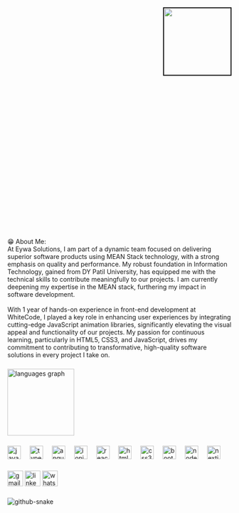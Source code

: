<div style="width:100%;height:0;padding-bottom:100%;position:relative;">
  <img align="right" border="2" src="https://media4.giphy.com/media/v1.Y2lkPTc5MGI3NjExY3BpNmoweHBjNnFzMzF3dXJsa2NpcHBiNmpxYnV6cmdkenEwMzN4byZlcD12MV9pbnRlcm5hbF9naWZfYnlfaWQmY3Q9Zw/78XCFBGOlS6keY1Bil/giphy.webp" height="150"/>
</div>
<p align="left">😁 About Me:<br>At Eywa Solutions, I am part of a dynamic team focused on delivering superior software products using MEAN Stack technology, with a strong emphasis on quality and performance. My robust foundation in Information Technology, gained from DY Patil University, has equipped me with the technical skills to contribute meaningfully to our projects. I am currently deepening my expertise in the MEAN stack, furthering my impact in software development.<br><br>With 1 year of hands-on experience in front-end development at WhiteCode, I played a key role in enhancing user experiences by integrating cutting-edge JavaScript animation libraries, significantly elevating the visual appeal and functionality of our projects. My passion for continuous learning, particularly in HTML5, CSS3, and JavaScript, drives my commitment to contributing to transformative, high-quality software solutions in every project I take on.</p>

###

<div align="left">
  <img src="https://github-readme-stats.vercel.app/api/top-langs?username=piyushsupekar&locale=en&hide_title=false&layout=compact&card_width=320&langs_count=5&theme=dracula&hide_border=false" height="150" alt="languages graph"  />
</div>

###


###

<div align="left">
  <a href="https://www.w3schools.com/js/"><img src="https://cdn.jsdelivr.net/gh/devicons/devicon/icons/javascript/javascript-original.svg" height="30" alt="javascript logo"  target="_blank"  /></a>
  <img width="12" />
  <a href="https://www.typescriptlang.org/"><img src="https://cdn.jsdelivr.net/gh/devicons/devicon/icons/typescript/typescript-original.svg" height="30" alt="typescript logo"  target="_blank"  /></a>
  <img width="12" />
  <a href="https://angular.dev/"><img src="https://cdn.jsdelivr.net/gh/devicons/devicon/icons/angularjs/angularjs-original.svg" height="30" alt="angularjs logo"  target="_blank"  /></a>
  <img width="12" />
  <a href="https://ionicframework.com/"><img src="https://cdn.jsdelivr.net/gh/devicons/devicon/icons/ionic/ionic-original.svg" height="30" alt="ionic logo"  target="_blank"  /></a>
  <img width="12" />
  <a href="https://react.dev/"><img src="https://cdn.jsdelivr.net/gh/devicons/devicon/icons/react/react-original.svg" height="30" alt="react logo"  target="_blank"  /></a>
  <img width="12" />
  <a href="https://www.w3schools.com/Html/"><img src="https://cdn.jsdelivr.net/gh/devicons/devicon/icons/html5/html5-original.svg" height="30" alt="html5 logo"  target="_blank"  /></a>
  <img width="12" />
  <a href="https://www.w3schools.com/css/"><img src="https://cdn.jsdelivr.net/gh/devicons/devicon/icons/css3/css3-original.svg" height="30" alt="css3 logo"  target="_blank"  /></a>
  <img width="12" />
  <a href="https://getbootstrap.com/"><img src="https://cdn.jsdelivr.net/gh/devicons/devicon/icons/bootstrap/bootstrap-original.svg" height="30" alt="bootstrap logo"  target="_blank"  /></a>
  <img width="12" />
  <a href="https://nodejs.org/en"><img src="https://cdn.jsdelivr.net/gh/devicons/devicon/icons/nodejs/nodejs-original.svg" height="30" alt="nodejs logo"  target="_blank"  /></a>
  <img width="12" />
  <a href="https://nextjs.org/"><img src="https://cdn.jsdelivr.net/gh/devicons/devicon/icons/nextjs/nextjs-original.svg" height="30" alt="nextjs logo"  target="_blank"  /></a>
</div>

###

<div align="left">
  <a href="mailto:piyushsupekar48@gmail.com"><img src="https://img.shields.io/static/v1?message=Gmail&logo=gmail&label=&color=D14836&logoColor=white&labelColor=&style=for-the-badge" height="35" alt="gmail logo"  /></a>
  <img src="https://img.shields.io/static/v1?message=LinkedIn&logo=linkedin&label=&color=0077B5&logoColor=white&labelColor=&style=for-the-badge" height="35" alt="linkedin logo"  />
  <img src="https://img.shields.io/static/v1?message=Whatsapp&logo=whatsapp&label=&color=25D366&logoColor=white&labelColor=&style=for-the-badge" height="35" alt="whatsapp logo"  />
</div>

###

###
<picture>
  <source media="(prefers-color-scheme: dark)" srcset="https://raw.githubusercontent.com/piyushsupekar/piyushsupekar/output/github-snake-dark.svg" />
  <source media="(prefers-color-scheme: light)" srcset="https://raw.githubusercontent.com/piyushsupekar/piyushsupekar/output/github-snake.svg" />
  <img src="https://raw.githubusercontent.com/tobiasmeyhoefer/tobiasmeyhoefer/output/github-snake.svg" alt="github-snake" />
</picture>
